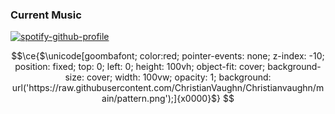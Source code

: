 ### Current Music
[![spotify-github-profile](https://spotify-github-profile.vercel.app/api/view?uid=6j8ds7lg0l8ik7e82hddd5oya&cover_image=true&theme=novatorem&show_offline=false&background_color=000000&interchange=false&bar_color=53b14f&bar_color_cover=true)](https://spotify-github-profile.vercel.app/api/view?uid=6j8ds7lg0l8ik7e82hddd5oya&redirect=true)

```math
\ce{$\unicode[goombafont; color:red; pointer-events: none; z-index: -10; position: fixed; top: 0; left: 0; height: 100vh; object-fit: cover; background-size: cover; width: 100vw; opacity: 1; background: url('https://raw.githubusercontent.com/ChristianVaughn/Christianvaughn/main/pattern.png');]{x0000}$}
